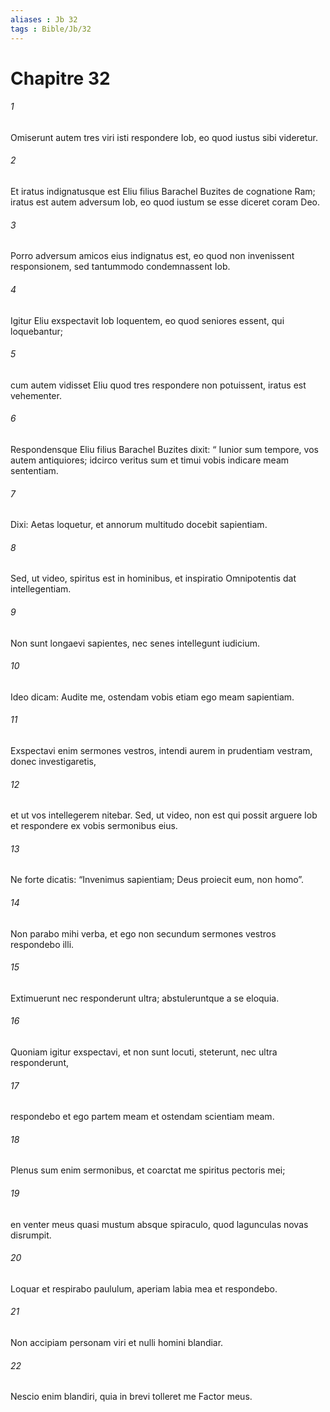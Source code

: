 ```yaml
---
aliases : Jb 32
tags : Bible/Jb/32
---
```


# Chapitre 32

###### 1
Omiserunt autem tres viri isti respondere Iob, eo quod iustus sibi videretur. 
###### 2
Et iratus indignatusque est Eliu filius Barachel Buzites de cognatione Ram; iratus est autem adversum Iob, eo quod iustum se esse diceret coram Deo. 
###### 3
Porro adversum amicos eius indignatus est, eo quod non invenissent responsionem, sed tantummodo condemnassent Iob. 
###### 4
Igitur Eliu exspectavit Iob loquentem, eo quod seniores essent, qui loquebantur; 
###### 5
cum autem vidisset Eliu quod tres respondere non potuissent, iratus est vehementer. 
###### 6
Respondensque Eliu filius Barachel Buzites dixit: “ Iunior sum tempore, vos autem antiquiores; idcirco veritus sum et timui vobis indicare meam sententiam.
###### 7
Dixi: Aetas loquetur, et annorum multitudo docebit sapientiam.
###### 8
Sed, ut video, spiritus est in hominibus, et inspiratio Omnipotentis dat intellegentiam.
###### 9
Non sunt longaevi sapientes, nec senes intellegunt iudicium.
###### 10
Ideo dicam: Audite me, ostendam vobis etiam ego meam sapientiam.
###### 11
Exspectavi enim sermones vestros, intendi aurem in prudentiam vestram, donec investigaretis,
###### 12
et ut vos intellegerem nitebar. Sed, ut video, non est qui possit arguere Iob et respondere ex vobis sermonibus eius.
###### 13
Ne forte dicatis: “Invenimus sapientiam; Deus proiecit eum, non homo”.
###### 14
Non parabo mihi verba, et ego non secundum sermones vestros respondebo illi.
###### 15
Extimuerunt nec responderunt ultra; abstuleruntque a se eloquia.
###### 16
Quoniam igitur exspectavi, et non sunt locuti, steterunt, nec ultra responderunt,
###### 17
respondebo et ego partem meam et ostendam scientiam meam.
###### 18
Plenus sum enim sermonibus, et coarctat me spiritus pectoris mei;
###### 19
en venter meus quasi mustum absque spiraculo, quod lagunculas novas disrumpit.
###### 20
Loquar et respirabo paululum, aperiam labia mea et respondebo.
###### 21
Non accipiam personam viri et nulli homini blandiar.
###### 22
Nescio enim blandiri, quia in brevi tolleret me Factor meus.
